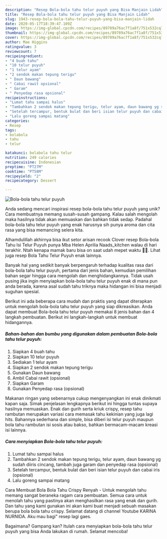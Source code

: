```yaml
---
description: "Resep Bola-bola tahu telur puyuh yang Bisa Manjain Lidah"
title: "Resep Bola-bola tahu telur puyuh yang Bisa Manjain Lidah"
slug: 1943-resep-bola-bola-tahu-telur-puyuh-yang-bisa-manjain-lidah
date: 2020-05-17T18:39:47.109Z
image: https://img-global.cpcdn.com/recipes/89789a76ac7f1a8f/751x532cq70/bola-bola-tahu-telur-puyuh-foto-resep-utama.jpg
thumbnail: https://img-global.cpcdn.com/recipes/89789a76ac7f1a8f/751x532cq70/bola-bola-tahu-telur-puyuh-foto-resep-utama.jpg
cover: https://img-global.cpcdn.com/recipes/89789a76ac7f1a8f/751x532cq70/bola-bola-tahu-telur-puyuh-foto-resep-utama.jpg
author: Mae Higgins
ratingvalue: 3
reviewcount: 7
recipeingredient:
- "4 buah tahu"
- "10 telur puyuh"
- "1 telur ayam"
- "2 sendok makan tepung terigu"
- " Daun bawang"
- " Cabai rawit opsional"
- " Garam"
- " Penyedap rasa opsional"
recipeinstructions:
- "Lumat tahu sampai halus"
- "Tambahkan 2 sendok makan tepung terigu, telur ayam, daun bawang yg sudah diiris cincang, tambah juga garam dan penyedap rasa (opsional)"
- "Setelah tercampur, bentuk bulat dan beri isian telur puyuh dan cabai iris (opsional)"
- "Lalu goreng sampai matang"
categories:
- Resep
tags:
- bolabola
- tahu
- telur

katakunci: bolabola tahu telur 
nutrition: 249 calories
recipecuisine: Indonesian
preptime: "PT27M"
cooktime: "PT58M"
recipeyield: "2"
recipecategory: Dessert

---
```



![Bola-bola tahu telur puyuh](https://img-global.cpcdn.com/recipes/89789a76ac7f1a8f/751x532cq70/bola-bola-tahu-telur-puyuh-foto-resep-utama.jpg)

Anda sedang mencari inspirasi resep bola-bola tahu telur puyuh yang unik? Cara membuatnya memang susah-susah gampang. Kalau salah mengolah maka hasilnya tidak akan memuaskan dan bahkan tidak sedap. Padahal bola-bola tahu telur puyuh yang enak harusnya sih punya aroma dan cita rasa yang bisa memancing selera kita.

Alhamdulillah akhirnya bisa ikut setor arisan recook Clover resep Bola-bola Tahu Isi Telur Puyuh punya Mba Helen Aprilia Naads_kitchen walau di hari terakhir. Ntah kenapa mamak baru bisa on saat udah mepet waktu 🤭😁. Lihat juga resep Bola Tahu Telur Puyuh enak lainnya.

Banyak hal yang sedikit banyak berpengaruh terhadap kualitas rasa dari bola-bola tahu telur puyuh, pertama dari jenis bahan, kemudian pemilihan bahan segar hingga cara mengolah dan menghidangkannya. Tidak usah pusing jika ingin menyiapkan bola-bola tahu telur puyuh enak di mana pun anda berada, karena asal sudah tahu triknya maka hidangan ini bisa menjadi suguhan spesial.


Berikut ini ada beberapa cara mudah dan praktis yang dapat diterapkan untuk mengolah bola-bola tahu telur puyuh yang siap dikreasikan. Anda dapat membuat Bola-bola tahu telur puyuh memakai 8 jenis bahan dan 4 langkah pembuatan. Berikut ini langkah-langkah untuk membuat hidangannya.

<!--inarticleads1-->

##### Bahan-bahan dan bumbu yang digunakan dalam pembuatan Bola-bola tahu telur puyuh:

1. Siapkan 4 buah tahu
1. Siapkan 10 telur puyuh
1. Sediakan 1 telur ayam
1. Siapkan 2 sendok makan tepung terigu
1. Gunakan  Daun bawang
1. Ambil  Cabai rawit (opsional)
1. Siapkan  Garam
1. Gunakan  Penyedap rasa (opsional)


Makanan ringan yang sebenarnya cukup mengenyangkan ini enak dinikmati kapan saja. Simak penjelasan lengkapnya berikut ini hingga tuntas supaya hasilnya memuaskan. Enak dan gurih serta kriuk crispy, resep tahu rambutan merupakan variasi cara memasak tahu kekinian yang juga lagi hits. Bahannya sederhana dan simple, bisa diberi isi telur puyuh maupun bola tahu rambutan isi sosis atau bakso, bahkan bermacam-macam kreasi isi lainnya. 

<!--inarticleads2-->

##### Cara menyiapkan Bola-bola tahu telur puyuh:

1. Lumat tahu sampai halus
1. Tambahkan 2 sendok makan tepung terigu, telur ayam, daun bawang yg sudah diiris cincang, tambah juga garam dan penyedap rasa (opsional)
1. Setelah tercampur, bentuk bulat dan beri isian telur puyuh dan cabai iris (opsional)
1. Lalu goreng sampai matang


Cara Membuat Bola Bola Tahu Crispy Renyah - Untuk mengolah tahu memang sangat beraneka ragam cara pembuatan. Semua cara untuk menolah tahu yang pastinya akan menghasilkan rasa yang enak dan gurih. Dan tahu yang kami gunakan ini akan kami buat menjadi sebuah masakan berupa bola bola tahu crispy. Selamat datang di channel Youtube KARINA NURNIDA. Aku mau bagi&#34; resep lagi gaes. 

Bagaimana? Gampang kan? Itulah cara menyiapkan bola-bola tahu telur puyuh yang bisa Anda lakukan di rumah. Selamat mencoba!
